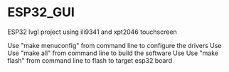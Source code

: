# ESP32_GUI
ESP32 lvgl project using ili9341 and xpt2046 touchscreen


Use "make menuconfig" from command line to configure the drivers
Use Use "make all" from command line to build the software
Use Use "make flash" from command line to flash to target esp32 board